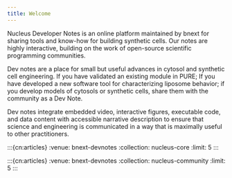```yaml
---
title: Welcome
---
```


Nucleus Developer Notes is an online platform maintained by bnext for sharing tools and know-how for building synthetic cells. Our notes are highly interactive, building on the work of open-source scientific programming communities.

Dev notes are a place for small but useful advances in cytosol and synthetic cell engineering. If you have validated an existing module in PURE; If you have developed a new software tool for characterizing liposome behavior; if you develop models of cytosols or synthetic cells,  share them with the community as a Dev Note. 

Dev notes integrate embedded video, interactive figures, executable code, and data content with accessible narrative description to ensure that science and engineering is communicated in a way that is maximally useful to other practitioners. 

:::{cn:articles}
:venue: bnext-devnotes
:collection: nucleus-core
:limit: 5
:::


:::{cn:articles}
:venue: bnext-devnotes
:collection: nucleus-community
:limit: 5
:::


